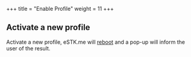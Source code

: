 +++
title = "Enable Profile"
weight = 11
+++

## Activate a new profile

Activate a new profile, eSTK.me will [reboot](/stk/tools/reboot) and a pop-up will inform the user of the result.
